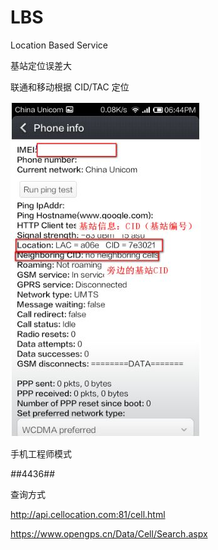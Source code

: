 LBS
=====

Location Based Service

基站定位误差大


联通和移动根据 CID/TAC 定位

![](CID01.jpeg)

手机工程师模式

*#*#4436#*#*

查询方式 

http://api.cellocation.com:81/cell.html

https://www.opengps.cn/Data/Cell/Search.aspx


